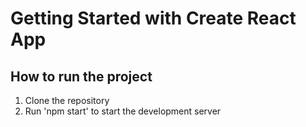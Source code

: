 # Getting Started with Create React App

## How to run the project

1. Clone the repository
2. Run 'npm start' to start the development server
